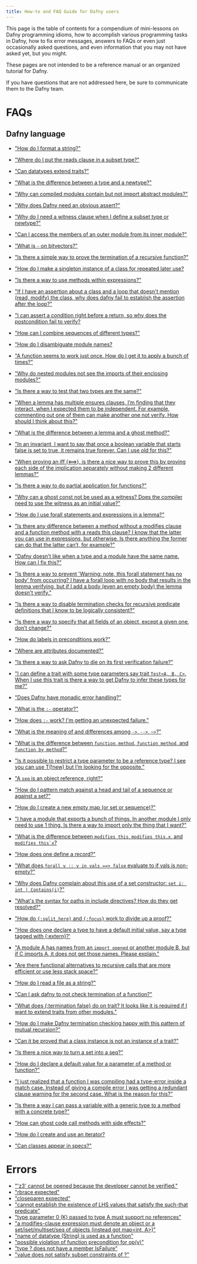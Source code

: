 ```yaml
---
title: How-to and FAQ Guide for Dafny users
---
```


This page is the table of contents for a compendium of mini-lessons on Dafny programming idioms, how to accomplish various programming tasks in Dafny, how to fix error messages,
answers to FAQs or even just occasionally asked questions, and even information that you may not have asked yet, but you might.

These pages are not intended to be a reference manual or an organized tutorial for Dafny.

If you have questions that are not addressed here, be sure to communicate them to the Dafny team.

# FAQs
## Dafny language

- ["How do I format a string?"](FAQStringOutput)
- ["Where do I put the reads clause in a subset type?"](FAQReadsClause)
- ["Can datatypes extend traits?"](FAQTraitsForDatatypes)
- ["What is the difference between a type and a newtype?"](FAQNewtype)
- ["Why can compiled modules contain but not import abstract modules?"](FAQImportAbstractModule)
- ["Why does Dafny need an obvious assert?"](FAQNeedsAssert)
- ["Why do I need a witness clause when I define a subset type or newtype?"](FAQWitness)
- ["Can I access the members of an outer module from its inner module?"](FAQNestedModule)
- ["What is `-` on bitvectors?"](FAQBVNegation)
- ["Is there a simple way to prove the termination of a recursive function?"](FAQRecursiveTermination)

- ["How do I make a singleton instance of a class for repeated later use?](FAQSingleton)
- ["Is there a way to use methods within expressions?"](FAQMethodSequence)
- ["If I have an assertion about a class and a loop that doesn't mention (read, modify)  the class, why does dafny fail to establish the assertion after the loop?"](FAQLoopModifies)
- ["I can assert a condition right before a return, so why does the postcondition fail to verify?](FAQFailingPost)
- ["How can I combine sequences of different types?"](FAQSeqTrait)
- ["How do I disambiguate module names?](FAQModuleNames)
- ["A function seems to work just once. How do I get it to apply a bunch of times?"](FAQFunctionUnroll)
- ["Why do nested modules not see the imports of their enclosing modules?"](FAQModuleImport)
- ["Is there a way to test that two types are the same?"](FAQTypeCompare)
- ["When a lemma has multiple ensures clauses, I’m finding that they interact, when I expected them to be independent.  For example, commenting out one of them can make another one not verify.  How should I think about this?"](FAQMultClauses)

- ["What is the difference between a lemma and a ghost method?"](FAQGhostMethod)
- ["In an invariant, I want to say that once a boolean variable that starts false is set to true, it remains true forever.  Can I use old for this?"](FAQOld)
- ["When proving an iff (<==>), is there a nice way to prove this by proving each side of the implication separately without making 2 different lemmas?"](FAQIff)
- ["Is there a way to do partial application for functions?"](FAQCurry)
- ["Why can a ghost const not be used as a witness? Does the compiler need to use the witness as an initial value?"](FAQGhostConstAsWitness)
- ["How do I use forall statements and expressions in a lemma?"](FAQForall)
- ["Is there any difference between a method without a modifies clause and a function method with a reads this clause?  I know that the latter you can use in expressions, but otherwise.  Is there anything the former can do that the latter can’t, for example?"](FAQFunctionMethod)
- ["Dafny doesn’t like when a type and a module have the same name. How can I fix this?"](FAQNameConflict)
- ["Is there a way to prevent 'Warning: note, this forall statement has no body' from occurring? I have a forall loop with no body that results in the lemma verifying, but if I add a body (even an empty body) the lemma doesn't verify."](FAQNoBody)
- ["Is there a way to disable termination checks for recursive predicate definitions that I know to be logically consistent?"](FAQTermination)
- ["Is there a way to specify that all fields of an object, except a given one, don’t change?"](FAQModifiesOne)
- ["How do labels in preconditions work?"](FAQPreconditionLabels)
- ["Where are attributes documented?"](FAQAttribute)
- ["Is there a way to ask Dafny to die on its first verification failure?"](FAQDie)
- ["I can define a trait with some type parameters say trait `Test<A, B, C>`. When I use this trait is there a way to get Dafny to infer these types for me?"](FAQTypeInference)
- ["Does Dafny have monadic error handling?"](FAQMonadic)
- ["What is the `:-` operator?"](FAQElephant)
- ["How does `:-` work? I'm getting an unexpected failure."](FAQElephant)
- ["What is the meaning of and differences among `->`, `-->`, `~>`?"](FAQFunctionTypes)
- ["What is the difference between `function`, `method`, `function method`, and `function by method`?"](FAQFunctionMethodDiffs)
- ["Is it possible to restrict a type parameter to be a reference type? I see you can use T(!new) but I’m looking for the opposite."](FAQTypeParameterRestriction)
- ["A `seq` is an object reference, right?"](FAQReferences)
- ["How do I pattern match against a head and tail of a sequence or against a set?"](FAQMatchOnSet)
- ["How do I create a new empty map (or set or sequence)?"](FAQMepSetSeq)
- ["I have a module that exports a bunch of things. In another module I only need to use 1 thing. Is there a way to import only the thing that I want?"](FAQImportOneThing)
- ["What is the difference between `modifies this`, `modifies this.x`, and ``modifies this`x``?](FAQModifiesThis)
- ["How does one define a record?"](FAQRecord)
- ["What does `forall v :: v in vals ==> false` evaluate to if vals is non-empty?"](FAQTriggers)
- ["Why does Dafny complain about this use of a set constructor: `set i: int | Contains(i)`?"](FAQSetConstructor)
- ["What's the syntax for paths in include directives? How do they get resolved?"](FAQIncludes)
- ["How do `{:split_here}` and `{:focus}` work to divide up a proof?"](FAQSplitHere)
- ["How does one declare a type to have a default initial value, say a type tagged with {:extern}?'](FAQDefaultInitialValue)
- ["A module A has names from an `import opened` or another module B, but if C imports A, it does not get those names. Please explain."](FAQImportOpened)
- ["Are there functional alternatives to recursive calls that are more efficient or use less stack space?"](FAQRecursiveCalls)
- ["How do I read a file as a string?"](FAQReadFile)
- ["Can I ask dafny to not check termination of a function?"](FAQNoTermCheck)
- ["What does {:termination false} do on trait? It looks like it is required if I want to extend traits from other modules."](FAQTerminationFalse)
- ["How do I make Dafny termination checking happy with this pattern of mutual recursion?"](FAQMutualRecursion)
- ["Can it be proved that a class instance is not an instance of a trait?"](FAQTypeReasoning)
- ["Is there a nice way to turn a set into a seq?"](FAQSetToSeq)
- ["How do I declare a default value for a parameter of a method or function?"](FAQDefaultParameter)
- ["I just realized that a function I was compiling had a type-error inside a match case.  Instead of giving a compile error I was getting a redundant clause warning for the second case. What is the reason for this?"](FAQRedundantCase)
- ["Is there a way I can pass a variable with a generic type to a method with a concrete type?"](FAQ_GenericType)
- ["How can ghost code call methods with side effects?"](FAQGhostSideEffects)
- ["How do I create and use an iterator?](FAQIterator)
- ["Can classes appear in specs?"](FAQClassInSpec)

# Errors

- ["'z3' cannot be opened because the developer cannot be verified."](ERROR_Z3)
- ["rbrace expected"](ERROR_Rbrace)
- ["closeparen expected"](ERROR_CloseParen)
- ["cannot establish the existence of LHS values that satisfy the such-that predicate"](ERROR_NoLHS)
- ["type parameter 0 (K) passed to type A must support no references"](ERROR_NoReferenceTypeParameter)
- ["a modifies-clause expression must denote an object or a set/iset/multiset/seq of objects (instead got map<int, A>)"](ERROR_ModifiesValue)
- ["name of datatype (String) is used as a function"](ERROR_DataTypeName)
- ["possible violation of function precondition for op(v)"](ERROR_FunctionPrecondition)
- ["type ? does not have a member IsFailure"](ERROR_IsFailure)
- ["value does not satisfy subset constraints of ?"](ERROR_Covariance)

